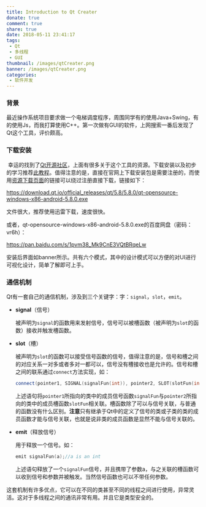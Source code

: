 ```yaml
---
title: Introduction to Qt Creater
donate: true
comment: true
share: true
date: 2018-05-11 23:41:17
tags:
 - Qt
 - 多线程
 - GUI
thumbnail: /images/qtCreater.png
banner: /images/qtCreater.png
categories:
 - 软件开发
---
```


### 背景

​        最近操作系统项目要求做一个电梯调度程序，周围同学有的使用Java+Swing，有的使用Js，而我打算使用C++。第一次做有GUI的软件，上网搜索一番后发现了Qt这个工具，评价颇高。

<!--more-->

### 下载安装

​        幸运的找到了[Qt开源社区](http://www.qter.org)，上面有很多关于这个工具的资源。下载安装以及初步的学习推荐[此教程](http://www.qter.org/portal.php?mod=view&aid=26)。值得注意的是，直接在官网上下载安装包是需要注册的，而使用[资源下载页面](https://download.qt.io/official_releases/qt/5.8/5.8.0/)的链接可以绕过注册直接下载，链接如下：

https://download.qt.io/official_releases/qt/5.8/5.8.0/qt-opensource-windows-x86-android-5.8.0.exe

文件很大，推荐使用迅雷下载，速度很快。

或者，qt-opensource-windows-x86-android-5.8.0.exe的百度网盘（密码：vr6h）：

https://pan.baidu.com/s/1pvm38_Mk9CnE3VQtBRqeLw

​        安装后界面如banner所示。共有六个模式，其中的设计模式可以方便的对UI进行可视化设计，简单了解即可上手。

### 通信机制

​        Qt有一套自己的通信机制，涉及到三个关键字：字：`signal`，`slot`，`emit`。

- **signal**（信号）

  被声明为`signal`的函数用来发射信号，信号可以被槽函数（被声明为`slot`的函数）接收并触发槽函数。

- **slot**（槽）

  被声明为`slot`的函数可以接受信号函数的信号，值得注意的是，信号和槽之间的对应关系一对多或者多对一都可以，信号没有槽接收也是允许的。信号和槽之间的联系通过`connect`方法实现，如：

  ```c++
  connect(pointer1, SIGNAL(signalFun(int)), pointer2, SLOT(slotFun(int)));
  ```

  上述语句将`pointer1`所指向的类中的成员信号函数`signalFun`与`pointer2`所指向的类中的成员槽函数`slotFun`相关联。槽函数除了可以与信号关联，与普通的函数没有什么区别。**注意**只有继承于Qt中的定义了信号的类或子类的类的成员函数才能与信号关联，也就是说非类的成员函数是显然不能与信号关联的。

- **emit**（释放信号）

  用于释放一个信号。如：

  ```c++
  emit signalFun(a);//a is an int
  ```

  上述语句释放了一个`signalFun`信号，并且携带了参数a，与之关联的槽函数可以收到信号和参数并被触发。当然信号函数也可以不带任何参数。

  

​        这套机制有许多优点，它可以在不同的类甚至不同的线程之间进行使用，异常灵活。这对于多线程之间的通讯非常有用。并且它是类型安全的。